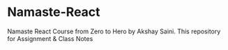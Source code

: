 # Namaste-React

Namaste React Course from Zero to Hero by Akshay Saini. This repository for Assignment & Class Notes
